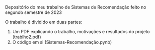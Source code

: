 Depositório do meu trabalho de Sistemas de Recomendação feito no segundo semestre de 2023

O trabalho é dividido em duas partes:
  1. Um PDF explicando o trabalho, motivações e resultados do projeto (trablho2.pdf)
  2. O código em si (Sistemas-Recomendação.pynb)
